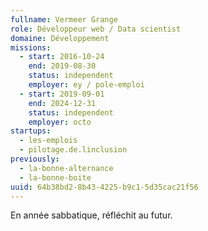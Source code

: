 ```yaml
---
fullname: Vermeer Grange
role: Développeur web / Data scientist
domaine: Développement
missions:
  - start: 2016-10-24
    end: 2019-08-30
    status: independent
    employer: ey / pole-emploi
  - start: 2019-09-01
    end: 2024-12-31
    status: independent
    employer: octo
startups:
  - les-emplois
  - pilotage.de.linclusion
previously:
  - la-bonne-alternance
  - la-bonne-boite
uuid: 64b38bd2-8b43-4225-b9c1-5d35cac21f56
---
```

En année sabbatique, réfléchit au futur.